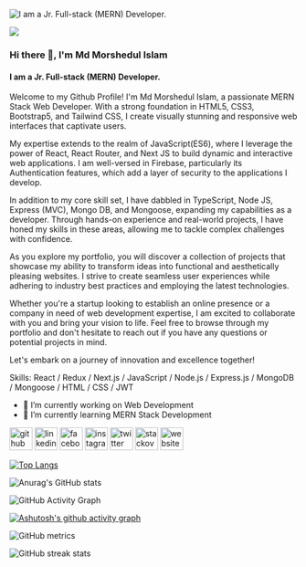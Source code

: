 
![I am a Jr. Full-stack (MERN) Developer.](https://media.licdn.com/dms/image/D5616AQGhs2qJNPzX1w/profile-displaybackgroundimage-shrink_350_1400/0/1670441906212?e=1694649600&v=beta&t=nh585gtLS97uvOfd7Qg6wkMSjVyin_4QejEzATSMIHo)

![](https://komarev.com/ghpvc/?username=mmorshedulislam&&color=blue&style=for-the-badge)

### Hi there 👋, I'm Md Morshedul Islam
#### I am a Jr. Full-stack (MERN) Developer.

Welcome to my Github Profile! I'm Md Morshedul Islam, a passionate MERN Stack Web Developer. With a strong foundation in HTML5, CSS3, Bootstrap5, and Tailwind CSS, I create visually stunning and responsive web interfaces that captivate users.

My expertise extends to the realm of JavaScript(ES6), where I leverage the power of React, React Router, and Next JS to build dynamic and interactive web applications. I am well-versed in Firebase, particularly its Authentication features, which add a layer of security to the applications I develop.

In addition to my core skill set, I have dabbled in TypeScript, Node JS, Express (MVC), Mongo DB, and Mongoose, expanding my capabilities as a developer. Through hands-on experience and real-world projects, I have honed my skills in these areas, allowing me to tackle complex challenges with confidence.

As you explore my portfolio, you will discover a collection of projects that showcase my ability to transform ideas into functional and aesthetically pleasing websites. I strive to create seamless user experiences while adhering to industry best practices and employing the latest technologies.

Whether you're a startup looking to establish an online presence or a company in need of web development expertise, I am excited to collaborate with you and bring your vision to life. Feel free to browse through my portfolio and don't hesitate to reach out if you have any questions or potential projects in mind.

Let's embark on a journey of innovation and excellence together!

Skills: React / Redux / Next.js / JavaScript / Node.js / Express.js / MongoDB / Mongoose / HTML / CSS / JWT

- 🔭 I’m currently working on Web Development 
- 🌱 I’m currently learning MERN Stack Development 


[<img src='https://cdn.jsdelivr.net/npm/simple-icons@3.0.1/icons/github.svg' alt='github' height='40'>](https://github.com/mmorshedulislam)  [<img src='https://cdn.jsdelivr.net/npm/simple-icons@3.0.1/icons/linkedin.svg' alt='linkedin' height='40'>](https://www.linkedin.com/in/m-morshedul-islam-100/)  [<img src='https://cdn.jsdelivr.net/npm/simple-icons@3.0.1/icons/facebook.svg' alt='facebook' height='40'>](https://www.facebook.com/mmorshedul.islam.100)  [<img src='https://cdn.jsdelivr.net/npm/simple-icons@3.0.1/icons/instagram.svg' alt='instagram' height='40'>](https://www.instagram.com/m.morshedul.islam.100/)  [<img src='https://cdn.jsdelivr.net/npm/simple-icons@3.0.1/icons/twitter.svg' alt='twitter' height='40'>](https://twitter.com/Morshed_100)  [<img src='https://cdn.jsdelivr.net/npm/simple-icons@3.0.1/icons/stackoverflow.svg' alt='stackoverflow' height='40'>](https://stackoverflow.com/users/19939492/m-morshedul-islam)  [<img src='https://cdn.jsdelivr.net/npm/simple-icons@3.0.1/icons/icloud.svg' alt='website' height='40'>](http://morshed-portfolio.netlify.app)  

[![Top Langs](https://github-readme-stats.vercel.app/api/top-langs/?username=mmorshedulislam&layout=pie)](https://github.com/mmorshedulislam/github-readme-stats)


![Anurag's GitHub stats](https://github-readme-stats.vercel.app/api?username=mmorshedulislam&show_icons=true&theme=radical)

![GitHub Activity Graph](https://activity-graph.herokuapp.com/graph?username=mmorshedulislam)  

[![Ashutosh's github activity graph](https://github-readme-activity-graph.vercel.app/graph?username=mmorshedulislam&theme=xcode&custom_title=Md%20Morshedul%20Islam's%20Contribution%20Graph&hide_border=true)](https://github.com/mmorshedulislam/github-readme-activity-graph)

![GitHub metrics](https://metrics.lecoq.io/mmorshedulislam)  

![GitHub streak stats](https://streak-stats.demolab.com/?user=mmorshedulislam)  

